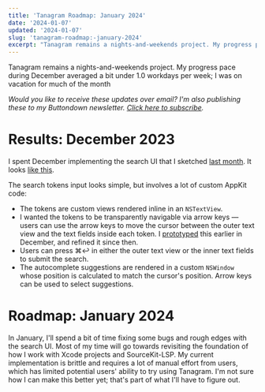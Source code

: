 ```yaml
---
title: 'Tanagram Roadmap: January 2024'
date: '2024-01-07'
updated: '2024-01-07'
slug: 'tanagram-roadmap:-january-2024'
excerpt: "Tanagram remains a nights-and-weekends project. My progress pace during December averaged a bit under 1.0 workdays per week; I was on vacation for much of the month\r\n\r\nWould you like to receive these..."
---
```



Tanagram remains a nights-and-weekends project. My progress pace during December averaged a bit under 1.0 workdays per week; I was on vacation for much of the month

_Would you like to receive these updates over email? I'm also publishing these to my Buttondown newsletter. [Click here to subscribe](https://buttondown.email/tanagram)._

# Results: December 2023
I spent December implementing the search UI that I sketched [last month](https://feifan.blog/posts/tanagram-roadmap:-december-2023). It looks [like this](https://twitter.com/tanagram_/status/1743838636586754320). 

The search tokens input looks simple, but involves a lot of custom AppKit code:
* The tokens are custom views rendered inline in an `NSTextView`.
* I wanted the tokens to be transparently navigable via arrow keys — users can use the arrow keys to move the cursor between the outer text view and the text fields inside each token. I [prototyped](https://twitter.com/tanagram_/status/1731181807029363121) this earlier in December, and refined it since then. 
* Users can press ⌘↩ in either the outer text view or the inner text fields to submit the search.
* The autocomplete suggestions are rendered in a custom `NSWindow` whose position is calculated to match the cursor's position. Arrow keys can be used to select suggestions.

# Roadmap: January 2024
In January, I'll spend a bit of time fixing some bugs and rough edges with the search UI. Most of my time will go towards revisiting the foundation of how I work with Xcode projects and SourceKit-LSP. My current implementation is brittle and requires a lot of manual effort from users, which has limited potential users' ability to try using Tanagram. I'm not sure how I can make this better yet; that's part of what I'll have to figure out.